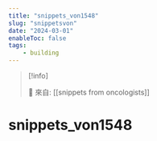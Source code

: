 ```yaml
---
title: "snippets_von1548"
slug: "snippetsvon"
date: "2024-03-01"
enableToc: false
tags:
    - building
---
```


> [!info]
>
> 🌱 來自: [[snippets from oncologists]]

# snippets_von1548


